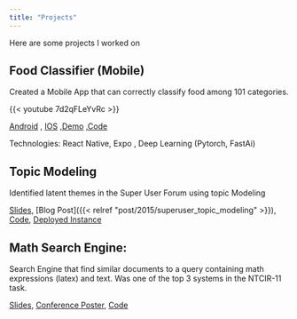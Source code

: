 ```yaml
---
title: "Projects"
---
```


Here are some projects I worked on

Food Classifier (Mobile)
----------------------------------
Created a Mobile App that can correctly classify food among 101 categories.

{{< youtube 7d2qFLeYvRc >}}

[Android](https://play.google.com/store/apps/details?id=com.rsnp.foodclassifier) , [IOS](https://itunes.apple.com/us/app/food-classifier/id1445356461?ls=1&mt=8)      ,[Demo](https://www.youtube.com/watch?v=7d2qFLeYvRc) ,[Code](https://github.com/npatta01/mobile-deep-learning-classifier)

Technologies: React Native, Expo , Deep Learning (Pytorch, FastAi)

Topic Modeling
----------------------------------
Identified latent themes in the Super User Forum using topic Modeling


[Slides](http://www.slideshare.net/slideshow/embed_code/key/dGQh9SJb6wKIS9), [Blog Post]({{< relref "post/2015/superuser_topic_modeling" >}}), [Code](https://github.com/npatta01/superuser-topic-modeling), [Deployed Instance](https://superuser-topic-modeling.herokuapp.com/#/topics)

Math Search Engine:
------------------
Search Engine that find similar documents to a query containing math expressions (latex) and text.
Was one of the top 3 systems in the NTCIR-11 task.

[Slides](http://www.slideshare.net/nidhinpattaniyil/ntcir11math2pattaniyilnslides), [Conference Poster](http://www.slideshare.net/nidhinpattaniyil/ntcir11math2pattaniyilnposter), [Code](https://bitbucket.org/ntp5633/tangent_0.2)